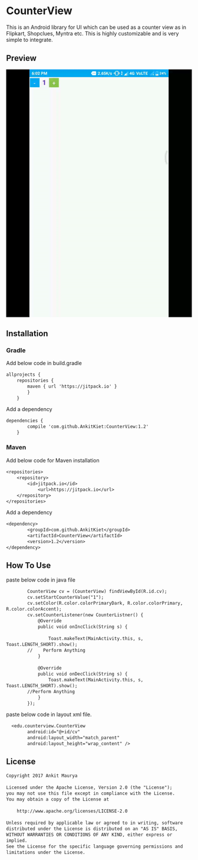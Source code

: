# CounterView
This is an Android library for UI which can be used as a counter view as in Flipkart, Shopclues, Myntra etc. This is highly customizable and is very simple to integrate.

## Preview

![Sample](/screenshot.gif?raw=true "Preview")

## Installation
### Gradle
Add below code in build.gradle
```
allprojects {
	repositories {
		maven { url 'https://jitpack.io' }
		}
	}
```
Add a dependency
```
dependencies {
        compile 'com.github.AnkitKiet:CounterView:1.2'
	}
```

### Maven
Add below code for Maven installation
```
<repositories>
	<repository>
	    <id>jitpack.io</id>
	    	<url>https://jitpack.io</url>
	</repository>
</repositories>
```
Add a dependency
```
<dependency>
	    <groupId>com.github.AnkitKiet</groupId>
	    <artifactId>CounterView</artifactId>
	    <version>1.2</version>
</dependency>
```

## How To Use

paste below code in java file

```
        CounterView cv = (CounterView) findViewById(R.id.cv);
        cv.setStartCounterValue("1");
        cv.setColor(R.color.colorPrimaryDark, R.color.colorPrimary, R.color.colorAccent);
        cv.setCounterListener(new CounterListner() {
            @Override
            public void onIncClick(String s) {

                Toast.makeText(MainActivity.this, s, Toast.LENGTH_SHORT).show();
		//    Perform Anything
            }

            @Override
            public void onDecClick(String s) {
                Toast.makeText(MainActivity.this, s, Toast.LENGTH_SHORT).show();
		//Perform Anything
            }
        });

```
paste below code in layout xml file.
```
  <edu.counterview.CounterView
        android:id="@+id/cv"
        android:layout_width="match_parent"
        android:layout_height="wrap_content" />
```


## License
```
Copyright 2017 Ankit Maurya

Licensed under the Apache License, Version 2.0 (the "License");
you may not use this file except in compliance with the License.
You may obtain a copy of the License at

    http://www.apache.org/licenses/LICENSE-2.0

Unless required by applicable law or agreed to in writing, software
distributed under the License is distributed on an "AS IS" BASIS,
WITHOUT WARRANTIES OR CONDITIONS OF ANY KIND, either express or implied.
See the License for the specific language governing permissions and
limitations under the License.
```
